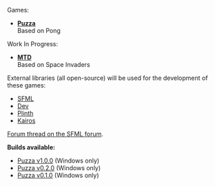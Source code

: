 Games:
- **[Puzza][Puzza (latest release)]**  
Based on Pong

Work In Progress:
- **[MTD][MTD branch]**  
Based on Space Invaders

External libraries (all open-source) will be used for the development of these games:
- [SFML]
- [Dev]
- [Plinth]
- [Kairos]

[Forum thread on the SFML forum][SFML Forum Thread].

**Builds available:**
- [Puzza v1.0.0](https://github.com/Hapaxia/MyPracticeBeginnerGames/releases/tag/puzza-v1.0.0) (Windows only)
- [Puzza v0.2.0](https://github.com/Hapaxia/MyPracticeBeginnerGames/releases/tag/puzza-v0.2.0) (Windows only)
- [Puzza v0.1.0](https://github.com/Hapaxia/MyPracticeBeginnerGames/releases/tag/puzza-v0.1.0) (Windows only)




[SFML]: http://www.sfml-dev.org
[Dev]: https://github.com/Hapaxia/Dev
[Plinth]: https://github.com/Hapaxia/Plinth/wiki
[Kairos]: https://github.com/Hapaxia/Kairos/wiki
[SFML Forum Thread]: http://en.sfml-dev.org/forums/index.php?topic=18844.0
[Puzza (latest release)]: https://github.com/Hapaxia/MyPracticeBeginnerGames/releases/tag/puzza-v1.0.0
[MTD branch]: https://github.com/Hapaxia/MyPracticeBeginnerGames/tree/mtd
